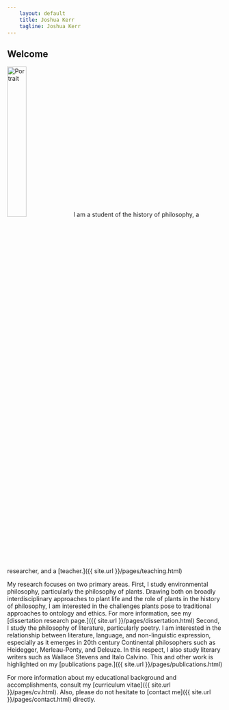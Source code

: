 ```yaml
---
    layout: default
    title: Joshua Kerr
    tagline: Joshua Kerr
---
```


## Welcome

<img src="{{site.baseurl}}/images/portrait-small.png" width="30%" alt="Portrait"> I am a student of the history of philosophy, a researcher, and a [teacher.]({{ site.url }}/pages/teaching.html)

My research focuses on two primary areas. First, I study environmental philosophy, particularly the philosophy of plants. Drawing both on broadly interdisciplinary approaches to plant life and the role of plants in the history of philosophy, I am interested in the challenges plants pose to traditional approaches to ontology and ethics. For more information, see my [dissertation research page.]({{ site.url }}/pages/dissertation.html) Second, I study the philosophy of literature, particularly poetry. I am interested in the relationship between literature, language, and non-linguistic expression, especially as it emerges in 20th century Continental philosophers such as Heidegger, Merleau-Ponty, and Deleuze. In this respect, I also study literary writers such as Wallace Stevens and Italo Calvino. This and other work is highlighted on my [publications page.]({{ site.url }}/pages/publications.html)

For more information about my educational background and accomplishments, consult my [curriculum vitae]({{ site.url }}/pages/cv.html). Also, please do not hesitate to [contact me]({{ site.url }}/pages/contact.html) directly.

